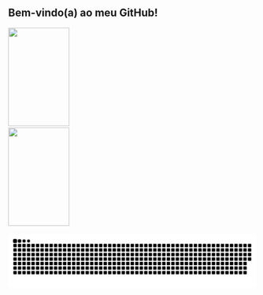 ## Bem-vindo(a) ao meu GitHub!

<div>
  <a href="https://github.com/natali-schers">
  <img width="49.7%" height="200px" src="https://github-readme-stats.vercel.app/api?username=natali-schers&show_icons=true&theme=dracula&include_all_commits=true&count_private=true"/>
  <img width="49.7%" height="200px" src="https://github-readme-stats.vercel.app/api/top-langs/?username=natali-schers&layout=compact&langs_count=7&theme=dracula"/>
</div>

 ![Snake animation](https://github.com/natali-schers/natali-schers/blob/output/github-contribution-grid-snake.svg)
